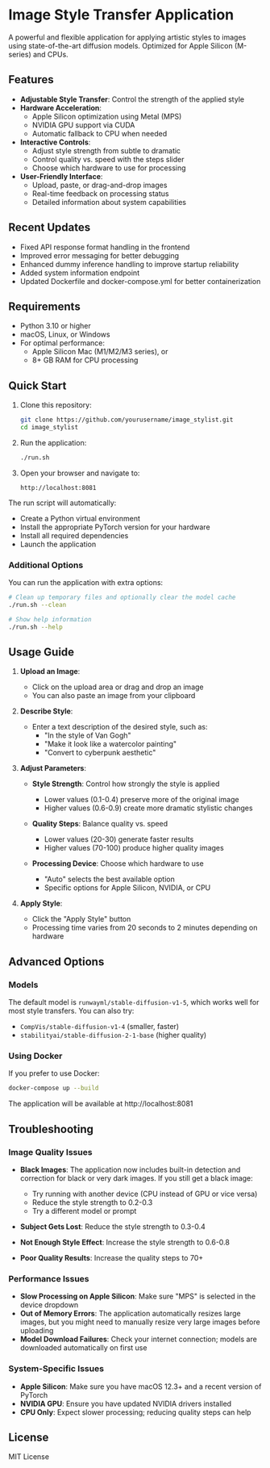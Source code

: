 # Image Style Transfer Application

A powerful and flexible application for applying artistic styles to images using state-of-the-art diffusion models. Optimized for Apple Silicon (M-series) and CPUs.

## Features

- **Adjustable Style Transfer**: Control the strength of the applied style
- **Hardware Acceleration**:
  - Apple Silicon optimization using Metal (MPS)
  - NVIDIA GPU support via CUDA
  - Automatic fallback to CPU when needed
- **Interactive Controls**:
  - Adjust style strength from subtle to dramatic
  - Control quality vs. speed with the steps slider
  - Choose which hardware to use for processing
- **User-Friendly Interface**:
  - Upload, paste, or drag-and-drop images
  - Real-time feedback on processing status
  - Detailed information about system capabilities

## Recent Updates

- Fixed API response format handling in the frontend
- Improved error messaging for better debugging
- Enhanced dummy inference handling to improve startup reliability
- Added system information endpoint
- Updated Dockerfile and docker-compose.yml for better containerization


## Requirements

- Python 3.10 or higher
- macOS, Linux, or Windows
- For optimal performance:
  - Apple Silicon Mac (M1/M2/M3 series), or
  - 8+ GB RAM for CPU processing

## Quick Start

1. Clone this repository:
   ```bash
   git clone https://github.com/yourusername/image_stylist.git
   cd image_stylist
   ```

2. Run the application:
   ```bash
   ./run.sh
   ```
   
3. Open your browser and navigate to:
   ```
   http://localhost:8081
   ```

The run script will automatically:
- Create a Python virtual environment
- Install the appropriate PyTorch version for your hardware
- Install all required dependencies
- Launch the application

### Additional Options

You can run the application with extra options:

```bash
# Clean up temporary files and optionally clear the model cache
./run.sh --clean

# Show help information
./run.sh --help
```

## Usage Guide

1. **Upload an Image**: 
   - Click on the upload area or drag and drop an image
   - You can also paste an image from your clipboard

2. **Describe Style**: 
   - Enter a text description of the desired style, such as:
     - "In the style of Van Gogh"
     - "Make it look like a watercolor painting"
     - "Convert to cyberpunk aesthetic"

3. **Adjust Parameters**:
   - **Style Strength**: Control how strongly the style is applied
     - Lower values (0.1-0.4) preserve more of the original image
     - Higher values (0.6-0.9) create more dramatic stylistic changes
     
   - **Quality Steps**: Balance quality vs. speed
     - Lower values (20-30) generate faster results
     - Higher values (70-100) produce higher quality images
     
   - **Processing Device**: Choose which hardware to use
     - "Auto" selects the best available option
     - Specific options for Apple Silicon, NVIDIA, or CPU

4. **Apply Style**: 
   - Click the "Apply Style" button
   - Processing time varies from 20 seconds to 2 minutes depending on hardware

## Advanced Options

### Models

The default model is `runwayml/stable-diffusion-v1-5`, which works well for most style transfers. You can also try:
- `CompVis/stable-diffusion-v1-4` (smaller, faster)
- `stabilityai/stable-diffusion-2-1-base` (higher quality)

### Using Docker

If you prefer to use Docker:

```bash
docker-compose up --build
```

The application will be available at http://localhost:8081

## Troubleshooting

### Image Quality Issues

- **Black Images**: The application now includes built-in detection and correction for black or very dark images. If you still get a black image:
  - Try running with another device (CPU instead of GPU or vice versa)
  - Reduce the style strength to 0.2-0.3
  - Try a different model or prompt

- **Subject Gets Lost**: Reduce the style strength to 0.3-0.4
- **Not Enough Style Effect**: Increase the style strength to 0.6-0.8
- **Poor Quality Results**: Increase the quality steps to 70+

### Performance Issues

- **Slow Processing on Apple Silicon**: Make sure "MPS" is selected in the device dropdown
- **Out of Memory Errors**: The application automatically resizes large images, but you might need to manually resize very large images before uploading
- **Model Download Failures**: Check your internet connection; models are downloaded automatically on first use

### System-Specific Issues

- **Apple Silicon**: Make sure you have macOS 12.3+ and a recent version of PyTorch
- **NVIDIA GPU**: Ensure you have updated NVIDIA drivers installed
- **CPU Only**: Expect slower processing; reducing quality steps can help

## License

MIT License
